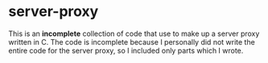 # server-proxy
This is an **incomplete** collection of code that use to make up a server proxy written in C. The code is incomplete because I personally did not write the entire code for the server proxy, so I included only parts which I wrote.
